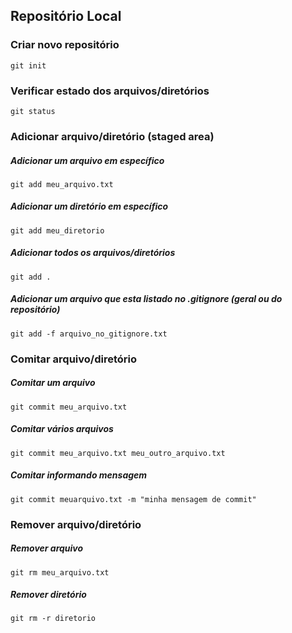 ## Repositório Local

### Criar novo repositório

```
git init
```

### Verificar estado dos arquivos/diretórios

```
git status
```

### Adicionar arquivo/diretório (staged area)

##### Adicionar um arquivo em específico

```
git add meu_arquivo.txt
```

##### Adicionar um diretório em específico

```
git add meu_diretorio
```

##### Adicionar todos os arquivos/diretórios

```
git add .	
```

##### Adicionar um arquivo que esta listado no .gitignore (geral ou do repositório)

```
git add -f arquivo_no_gitignore.txt
```

### Comitar arquivo/diretório

##### Comitar um arquivo

```
git commit meu_arquivo.txt
```

##### Comitar vários arquivos

```
git commit meu_arquivo.txt meu_outro_arquivo.txt
```

##### Comitar informando mensagem

```
git commit meuarquivo.txt -m "minha mensagem de commit"
```

### Remover arquivo/diretório

##### Remover arquivo

```
git rm meu_arquivo.txt
```

##### Remover diretório

```
git rm -r diretorio
```